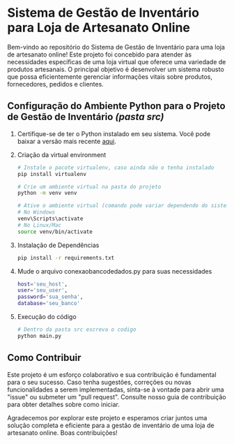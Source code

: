 # Sistema de Gestão de Inventário para Loja de Artesanato Online

Bem-vindo ao repositório do Sistema de Gestão de Inventário para uma loja de artesanato online! Este projeto foi concebido para atender às necessidades específicas de uma loja virtual que oferece uma variedade de produtos artesanais. O principal objetivo é desenvolver um sistema robusto que possa eficientemente gerenciar informações vitais sobre produtos, fornecedores, pedidos e clientes.

## Configuração do Ambiente Python para o Projeto de Gestão de Inventário _(pasta src)_
1. Certifique-se de ter o Python instalado em seu sistema. Você pode baixar a versão mais recente [aqui](python.org).

   
2. Criação da virtual environment
    ```bash
    # Instale o pacote virtualenv, caso ainda não o tenha instalado
    pip install virtualenv

    # Crie um ambiente virtual na pasta do projeto
    python -m venv venv

    # Ative o ambiente virtual (comando pode variar dependendo do sistema operacional)
    # No Windows
    venv\Scripts\activate
    # No Linux/Mac
    source venv/bin/activate

3. Instalação de Dependências
    ```bash
    pip install -r requirements.txt

4. Mude o arquivo conexaobancodedados.py para suas necessidades
     ```bash
     host='seu_host',
     user='seu_user',
     password='sua_senha',
     database='seu_banco'

6. Execução do código
    ```bash
    # Dentro da pasta src escreva o codigo
    python main.py

## Como Contribuir
Este projeto é um esforço colaborativo e sua contribuição é fundamental para o seu sucesso. Caso tenha sugestões, correções ou novas funcionalidades a serem implementadas, sinta-se à vontade para abrir uma "issue" ou submeter um "pull request". Consulte nosso guia de contribuição para obter detalhes sobre como iniciar.

Agradecemos por explorar este projeto e esperamos criar juntos uma solução completa e eficiente para a gestão de inventário de uma loja de artesanato online. Boas contribuições!
